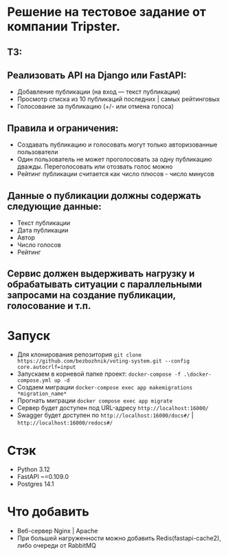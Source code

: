 # Решение на тестовое задание от компании Tripster.

## ТЗ:

## Реализовать API на Django или FastAPI:
- Добавление публикации (на вход — текст публикации)
- Просмотр списка из 10 публикаций последних | самых рейтинговых
- Голосование за публикацию (+/- или отмена голоса)
## Правила и ограничения:
- Создавать публикацию и голосовать могут только авторизованные пользователи
- Один пользователь не может проголосовать за одну публикацию дважды. Переголосовать или отозвать голос можно
- Рейтинг публикации считается как число плюсов - число минусов
## Данные о публикации должны содержать следующие данные:
- Текст публикации
- Дата публикации
- Автор
- Число голосов
- Рейтинг
## Сервис должен выдерживать нагрузку и обрабатывать ситуации с параллельными запросами на создание публикации, голосование и т.п.

# Запуск
- Для клонирования репозитория
`git clone https://github.com/bezbozhnik/voting-system.git --config core.autocrlf=input`
- Запускаем в корневой папке проект:
`docker-compose -f .\docker-compose.yml up -d`
- Создаем миграции
`docker-compose exec app makemigrations *migration_name*`
- Прогнать миграции
`docker compose exec app migrate`
- Сервер будет доступен под URL-адресу `http://localhost:16000/`
- Swagger будет доступен по `http://localhost:16000/docs#/` | `http://localhost:16000/redocs#/`
# Стэк
- Python 3.12
- FastAPI ~=0.109.0
- Postgres 14.1
# Что добавить
- Веб-сервер Nginx | Apache
- При большей нагруженности можно добавить Redis(fastapi-cache2), либо очереди от RabbitMQ
